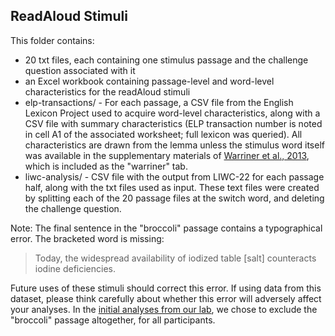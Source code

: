 ## ReadAloud Stimuli

This folder contains:

- 20 txt files, each containing one stimulus passage and the challenge question associated with it
- an Excel workbook containing passage-level and word-level characteristics for the readAloud stimuli 
- elp-transactions/ - For each passage, a CSV file from the English Lexicon Project used to acquire word-level characteristics, along with a CSV file with summary characteristics (ELP transaction number is noted in cell A1 of the associated worksheet; full lexicon was queried).  All characteristics are drawn from the lemma unless the stimulus word itself was available in the supplementary materials of [Warriner et al., 2013](https://doi.org/10.3758/s13428-012-0314-x), which is included as the "warriner" tab.
- liwc-analysis/ - CSV file with the output from LIWC-22 for each passage half, along with the txt files used as input.  These text files were created by splitting each of the 20 passage files at the switch word, and deleting the challenge question.

Note: The final sentence in the "broccoli" passage contains a typographical error.  The bracketed word is missing:
> Today, the widespread availability of iodized table [salt] counteracts iodine deficiencies.

Future uses of these stimuli should correct this error.  If using data from this dataset, please think carefully about whether this error will adversely affect your analyses.  In the [initial analyses from our lab](https://github.com/NDCLab/readAloud-valence-alpha), we chose to exclude the "broccoli" passage altogether, for all participants.